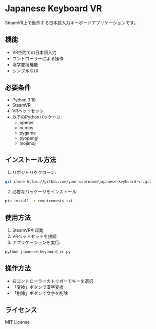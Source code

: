 # Japanese Keyboard VR

SteamVR上で動作する日本語入力キーボードアプリケーションです。

## 機能

- VR空間での日本語入力
- コントローラーによる操作
- 漢字変換機能
- シンプルなUI

## 必要条件

- Python 3.10
- SteamVR
- VRヘッドセット
- 以下のPythonパッケージ:
  - openvr
  - numpy
  - pygame
  - pyopengl
  - mojimoji

## インストール方法

1. リポジトリをクローン:
```bash
git clone https://github.com/your-username/japanese-keyboard-vr.git
```

2. 必要なパッケージをインストール:
```bash
pip install -r requirements.txt
```

## 使用方法

1. SteamVRを起動
2. VRヘッドセットを接続
3. アプリケーションを実行:
```bash
python japanese_keyboard_vr.py
```

## 操作方法

- 右コントローラーのトリガーでキーを選択
- 「変換」ボタンで漢字変換
- 「削除」ボタンで文字を削除

## ライセンス

MIT License 